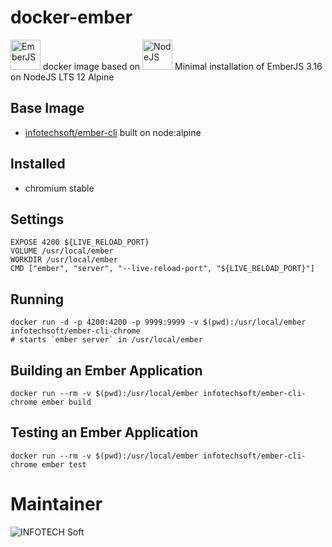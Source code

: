 # docker-ember
<a href="https://emberjs.com/"><img src="https://emberjs.com/images/brand/ember_Tomster-Lockup.png" alt="EmberJS" height="48px"/></a> docker image based on <a href="https://nodejs.org"><img src="https://nodejs.org/static/images/logos/nodejs-new-pantone-black.svg" alt="NodeJS" height="48px"/></a>
Minimal installation of EmberJS 3.16 on NodeJS LTS 12 Alpine

## Base Image
 * [infotechsoft/ember-cli](https://github.com/infotechsoft/docker-ember) built on node:alpine
  
## Installed
 * chromium stable

## Settings
	
    EXPOSE 4200 ${LIVE_RELOAD_PORT} 
    VOLUME /usr/local/ember
    WORKDIR /usr/local/ember
    CMD ["ember", "server", "--live-reload-port", "${LIVE_RELOAD_PORT}"]


## Running

    docker run -d -p 4200:4200 -p 9999:9999 -v $(pwd):/usr/local/ember infotechsoft/ember-cli-chrome
    # starts `ember server` in /usr/local/ember

## Building an Ember Application

    docker run --rm -v $(pwd):/usr/local/ember infotechsoft/ember-cli-chrome ember build

## Testing an Ember Application

    docker run --rm -v $(pwd):/usr/local/ember infotechsoft/ember-cli-chrome ember test
	
# Maintainer 
![INFOTECH Soft](http://infotechsoft.com/wp-content/uploads/2017/04/InfotechSoft_logo-small.png "INFOTECH Soft, Inc.")